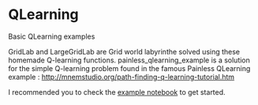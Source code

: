 # QLearning
Basic QLearning examples

GridLab and LargeGridLab are Grid world labyrinthe solved using these homemade Q-learning functions.
painless_qlearning_example is a solution for the simple Q-learning problem found in the famous Painless QLearning example : http://mnemstudio.org/path-finding-q-learning-tutorial.htm

I recommended you to check the [example notebook](https://github.com/smaillot/qlearning/blob/master/QLearning_notebook.ipynb) to get started.
